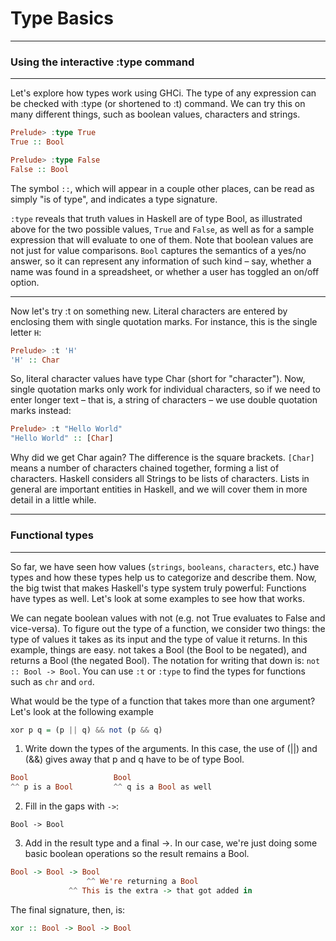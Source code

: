 # Type Basics
----
### Using the interactive :type command
----

Let's explore how types work using GHCi. The type of any expression can be checked with :type (or shortened to :t) command. We can try this on many different things, such as boolean values, characters and strings.

```Haskell
Prelude> :type True
True :: Bool

Prelude> :type False
False :: Bool
```

The symbol `::`, which will appear in a couple other places, can be read as simply "is of type", and indicates a type signature.

`:type` reveals that truth values in Haskell are of type Bool, as illustrated above for the two possible values, `True` and `False`, as well as for a sample expression that will evaluate to one of them. Note that boolean values are not just for value comparisons. `Bool` captures the semantics of a yes/no answer, so it can represent any information of such kind – say, whether a name was found in a spreadsheet, or whether a user has toggled an on/off option.

----
Now let's try :t on something new. Literal characters are entered by enclosing them with single quotation marks. For instance, this is the single letter `H`:

```Haskell
Prelude> :t 'H'
'H' :: Char
```

So, literal character values have type Char (short for "character"). Now, single quotation marks only work for individual characters, so if we need to enter longer text – that is, a string of characters – we use double quotation marks instead:

```Haskell
Prelude> :t "Hello World"
"Hello World" :: [Char]
```

Why did we get Char again? The difference is the square brackets. `[Char]` means a number of characters chained together, forming a list of characters. Haskell considers all Strings to be lists of characters. Lists in general are important entities in Haskell, and we will cover them in more detail in a little while.

----
### Functional types
----

So far, we have seen how values (`strings`, `booleans`, `characters`, etc.) have types and how these types help us to categorize and describe them. Now, the big twist that makes Haskell's type system truly powerful: Functions have types as well. Let's look at some examples to see how that works.

We can negate boolean values with not (e.g. not True evaluates to False and vice-versa). To figure out the type of a function, we consider two things: the type of values it takes as its input and the type of value it returns. In this example, things are easy. not takes a Bool (the Bool to be negated), and returns a Bool (the negated Bool). The notation for writing that down is: `not :: Bool -> Bool`. You can use `:t` or `:type` to find the types for functions such as `chr` and `ord`.

What would be the type of a function that takes more than one argument? Let's look at the following example

```Haskell
xor p q = (p || q) && not (p && q)
```

1. Write down the types of the arguments. In this case, the use of (||) and (&&) gives away that p and q have to be of type Bool.

```Haskell
Bool                   Bool
^^ p is a Bool         ^^ q is a Bool as well
```

2. Fill in the gaps with `->`:

`Bool -> Bool`

3. Add in the result type and a final ->. In our case, we're just doing some basic boolean operations so the result remains a Bool.

```Haskell
Bool -> Bool -> Bool
                 ^^ We're returning a Bool
             ^^ This is the extra -> that got added in 
```

The final signature, then, is:

```Haskell
xor :: Bool -> Bool -> Bool
```
